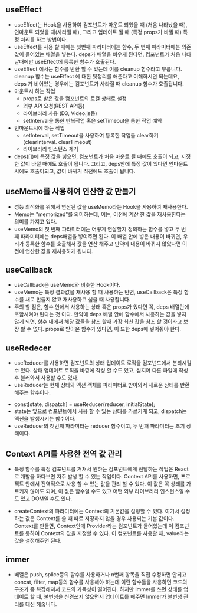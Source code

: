 ## useEffect

- useEffect는 Hook을 사용하여 컴포넌트가 마운트 되었을 때 (처음 나타났을 때), 언마운트 되었을 때(사라질 때), 그리고 업데이트 될 때 (특정 props가 바뀔 때) 특정 처리를 하는 방법이다.
- useEffect를 사용 할 때에는 첫번째 파라미터에는  함수, 두 번째 파라미터에는 의존값이 들어있는 배열을 넣는다. deps가 배열을 비우게 된다면, 컴포넌트가 처음 나타날때에만 useEffect에 등록한 함수가 호출된다.
- useEffect 에서는 함수를 반환 할 수 있는데 이를 cleanup 함수라고 부릅니다. cleanup 함수는 useEffect 에 대한 뒷정리를 해준다고 이해하시면 되는데요, deps 가 비어있는 경우에는 컴포넌트가 사라질 때 cleanup 함수가 호출됩니다.
- 마운트시 하는 작업
    - props로 받은 값을 컴포넌트의 로컬 상태로 설정
    - 외부 API 요청(REST API등)
    - 라이브러리 사용 (D3, Video.js등)
    - setInterval을 통한 반복작업 혹은 setTimeout을 통한 작업 예약
- 언마운트시에 하는 작업
    - setInterval, setTimeout을 사용하여 등록한 작업들 clear하기(clearInterval. clearTimeout)
    - 라이브러리 인스턴스 제거
- deps([])에 특정 값을 넣으면, 컴포넌트가 처음 마운트 될 때에도 호출이 되고, 지정한 값이 바뀔 때에도 호출이 됩니다. 그리고, deps안에 특정 값이 있다면 언마운트시에도 호출이되고, 값이 바뀌기 직전에도 호출이 됩니다.

## useMemo를 사용하여 연산한 값 만들기

- 성능 최적화를 위해서 연산된 값을 useMemo라는 Hook을 사용하여 재사용한다.
- Memo는 "memorized"를 의미하는데, 이는, 이전에 계산 한 값을 재사용한다는 의미를 가지고 있다.
- useMemo의 첫 번째 파라미터에는 어떻게 연살할지 정의하는 함수를 넣고 두 번
째 파라미터에는 deps배열을 넣여주면 된다. 이 배열 안에 넣은 내용이 바뀌면, 우리가 등록한 함수를 호출해서 값을 연산 해주고 만약에 내용이 바뀌지 않았다면 이전에 연산한 값을 재사용하게 됩니다.

## useCallback 

- useCallback은 useMemo와 비슷한 Hook이다.
- useMemo는 특정 결과값을 재사용 할 때 사용하는 반면, useCallback은 특정 함수를 새로 만들지 않고 재사용하고 싶을 때 사용합니다.
- 주의 할 점은, 함수 안에서 사용하는 상태 혹은 props가 있다면 꼭, deps 배열안에 포함시켜야 된다는 것 이다. 만약에 deps 배열 안에 함수에서 사용하는 값을 넣지 않게 되면, 함수 내에서 해당 값들을 참조 할때 가장 최신 값을 참조 할 것이라고 보장 할 수 없다. props로 받아온 함수가 있다면, 이 또한 deps에 넣어줘야 한다.

## useRedecer

- useReducer를 사용하면 컴포넌트의 상태 업데이트 로직을 컴포넌드에서 분리시킬 수 있다. 상태 업데이트 로직을 바깥에 작성 할 수도 있고, 심지어 다른 파일에 작성 후 불러와서 사용할 수도 있다.
- useReducer는 현재 상태와 액션 객체를 파라미터로 받아와서 새로운 상태를 반환해주는 함수이다.

+ const[state, dispatch] = useReducer(reducer, initialState);
+ state는 앞으로 컴포넌트에서 사용 할 수 있는 상태를 가르키게 되고, dispatch는 액션을 발생시키는 함수이다.
+ useReducer의 첫번째 파라미터는 reducer 함수이고, 두 번째 파라미터는 초기 상태이다.

## Context API를 사용한 전역 값 관리

- 특정 함수를 특정 컴포넌트를 거쳐서 원하는 컴포넌트에게 전달하는 작업은 
React로 개발을 하다보면 자주 발생 할 수 있는 작업이다. Context API를 사용하면, 프로젝트 안에서 전역적으로 사용 할 수 있는 값을 관리 할 수 있다. 이 값은 꼭 상태를 가르키지 않아도 되며, 이 값은 함수일 수도 있고 어떤 외부 라이브러리 인스턴스일 수도 있고 DOM일 수도 있다.

- createContext의 파라미터에는 Context의 기본값을 설정할 수 있다. 여기서 설정하는 값은 Context를 쓸 때 따로 저장하지 않을 경우 사용되는 기본 값이다. Context를 만들면, Context안에 Provider라는 컴포넌트가 들어있는데 이 컴포넌트를 통하여 Context의 값을 지정할 수 있다. 이 컴포넌트를 사용할 때, value라는 값을 설정해주면 된다.

## immer

- 배열은 push, splice등의 함수를 사용하거나 n번째 항목을 직접 수정하면 안되고 concat, filter, map등의 함수를 사용해야 하는데 이런 함수들을 사용하면 코드의 구조가 좀 복잡해져서 코드의 가독성이 떨어진다. 하지만 Immer를 쓰면 상태를 업데이트 할 때, 불변성을 신경쓰지 않으면서 업데이트를 해주면 Immer가 불변성 관리를 대신 해줍니다.